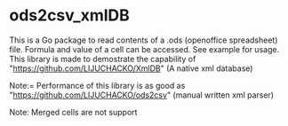 # ods2csv_xmlDB
This is a Go package to read contents of a .ods (openoffice spreadsheet) file. Formula and value of a cell can be accessed. See example for usage. 
This library is made to demostrate the capability of "https://github.com/LIJUCHACKO/XmlDB" (A native xml database)

Note:= Performance of this library is as good as "https://github.com/LIJUCHACKO/ods2csv" (manual written xml parser) 

Note: Merged cells are not support
